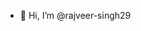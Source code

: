- 👋 Hi, I’m @rajveer-singh29


<!---
rajveer-singh29/rajveer-singh29 is a ✨ special ✨ repository because its `README.md` (this file) appears on your GitHub profile.
You can click the Preview link to take a look at your changes.
--->
